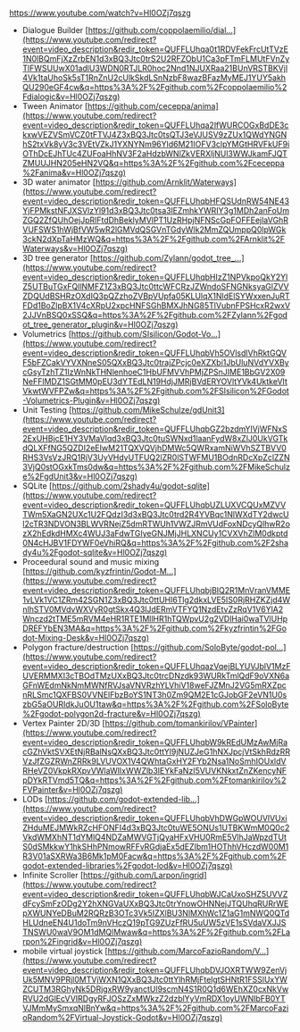 https://www.youtube.com/watch?v=Hl0OZj7qszg
- Dialogue Builder [https://github.com/coppolaemilio/dial...](https://www.youtube.com/redirect?event=video_description&redir_token=QUFFLUhqa0t1RDVFekFrcUtTVzE1N0lBQmFjXzZrbEN1d3xBQ3Jtc0trS2U2RFZObU1Ca3pFTmFLMUtFVnZyTlFWSUUwX01adlU3WDN0RTJLR0hoc2Nnd1NJUXRaa21BUnVRSTBKVjl4Vk1taUhoSk5sT1RnZnU2cUlkSkdLSnNzbF8wazBFazMyMEJ1YUY5akhQU290eGF4cw&q=https%3A%2F%2Fgithub.com%2Fcoppolaemilio%2Fdialogic&v=Hl0OZj7qszg) 
- Tween Animator [https://github.com/ceceppa/anima](https://www.youtube.com/redirect?event=video_description&redir_token=QUFFLUhqa2lfWURCOGxBdDE3ckxwVEZVSmVCZ0tFTVJ4Z3xBQ3Jtc0tsQTJ3eVJUSV9zZUx1QWdYNGNhS2txVk8yV3c3VEtVZkJ1YXNYNm96Yld6M21IOFV3clpYMGtHRVFkUF9iOThDcEJhTUc4ZUFoaHhNV3F2aHdzbWNlZkVERXljNUl3WWJkamFJQTZMUUJHN205eHN2VQ&q=https%3A%2F%2Fgithub.com%2Fceceppa%2Fanima&v=Hl0OZj7qszg) 
- 3D water animator [https://github.com/Arnklit/Waterways](https://www.youtube.com/redirect?event=video_description&redir_token=QUFFLUhqbHFQSUdnRW54NE43YjFPMkstNFJXSVlzYl91d3xBQ3Jtc0tsa3lEZmhkYWRIY3g1MDh2anFoUmZGQ2ZfQUhOejJpRlFtdDhBeklyMVlPT1UzRHpjNFNScGpFOFFEejlaVGhRVUFSWS1hWjBfVW5wR2lGMVdQSGVnTGdyWlk2MmZQUmppQ0lpWGk3ckN2dXpTaHMzWQ&q=https%3A%2F%2Fgithub.com%2FArnklit%2FWaterways&v=Hl0OZj7qszg) 
- 3D tree generator [https://github.com/Zylann/godot_tree_...](https://www.youtube.com/redirect?event=video_description&redir_token=QUFFLUhqbHIzZ1NPVkpoQkY2YlZ5UTBuTGxFQllNMFZ1Z3xBQ3Jtc0ttcWFCRzJZWndoSFNGNksyaGlZVVZDQUdBSHRzOXdIQ3pQZzhoZVBpVUpfa05KLUlqX1NldElSYWxxenJuRTFDd1BoZlpBX1V4cXRpU2xpcHNFSGhBMXJhNG85TlVubnFPSHcxR2wxV2JJVnBSQ0xSSQ&q=https%3A%2F%2Fgithub.com%2FZylann%2Fgodot_tree_generator_plugin&v=Hl0OZj7qszg) 
- Volumetrics [https://github.com/SIsilicon/Godot-Vo...](https://www.youtube.com/redirect?event=video_description&redir_token=QUFFLUhqbVh5OVlsdlVhRktGQVF5bFZCakVYVXNneS05QXxBQ3Jtc0trajZPcjc0eXZXbi1JbUluNVdYVXBycGsyTzhTZ1lzWnNkTHNlenhoeC1HbUFMVVhPMjZPSnJIME1BbGV2X09NeFFlMDZ1SGtMM0pEU3dYTEdLN19HdjJMRjBVdERYOVltYVk4UktkeVItVkwtWVFPZw&q=https%3A%2F%2Fgithub.com%2FSIsilicon%2FGodot-Volumetrics-Plugin&v=Hl0OZj7qszg) 
- Unit Testing [https://github.com/MikeSchulze/gdUnit3](https://www.youtube.com/redirect?event=video_description&redir_token=QUFFLUhqbGZ2bzdmYlVjWFNxS2ExUHBjcE1HY3VMaVlqd3xBQ3Jtc0tuSWNxd1laanFydW8xZlJ0UkVGTkdQLXFfNG5QZDI2eEIwM21TQXVQVjhDMWc5QWRxamNiWVhSZTBVV0RHS3VsVzJRQ1RjV3UyVHdyUTFUQ2lZR0lSTWFMU1BOdnRDcXpZclZZN3VjQ0stOGxkTms0dw&q=https%3A%2F%2Fgithub.com%2FMikeSchulze%2FgdUnit3&v=Hl0OZj7qszg) 
- SQLite [https://github.com/2shady4u/godot-sqlite](https://www.youtube.com/redirect?event=video_description&redir_token=QUFFLUhqbUZLUXVCQUxMZVVTWm5XaGN2UXc1U2FQdzI3d3xBQ3Jtc0trd2R4YVBqc1NlWXdTY2dwcUl2cTR3NDVON3BLWVRNejZ5dmRTWUh1VWZJRmVUdFoxNDcyQlhwR2ozX2hEdkdHMXc4WUJ3aFdwTGIyeGNJMjJHLXNCUy1CVXVhZlM0dkptd0N4cHJBV1FDYWF0eVhiRQ&q=https%3A%2F%2Fgithub.com%2F2shady4u%2Fgodot-sqlite&v=Hl0OZj7qszg) 
- Proceedural sound and music mixing [https://github.com/kyzfrintin/Godot-M...](https://www.youtube.com/redirect?event=video_description&redir_token=QUFFLUhqbjBIQ2R1MnVranVMME1vLVk1VC1ZRm42SGN1Z3xBQ3Jtc0ttUHl6Tlg2dkxLVE5IS0RjRHZKZjd4WnlhSTV0MVdvWXVyR0gtSkx4Q3lJdERmVTFYQ1NzdEtvZzRqV1V6YlA2Wnczd2tTME5mRVM4eHR1RTE1MllHR1hTQWpvU2g2VDlHai0waTVlUHpDREFYbEN3MA&q=https%3A%2F%2Fgithub.com%2Fkyzfrintin%2FGodot-Mixing-Desk&v=Hl0OZj7qszg) 
- Polygon fracture/destruction [https://github.com/SoloByte/godot-pol...](https://www.youtube.com/redirect?event=video_description&redir_token=QUFFLUhqazVqejBLYUVJblV1MzFUVERMMXI3cTBOdTMzUXxBQ3Jtc0trcDNzdk93WURkTmlQdF9oVXN6aGFnWEdmNkNmMWNfRVJsaVNVRzhYLVhiV18weFJZMnJ2VG5mRXZpcnRLSmc1QXFBS0VVNElFbzBoYS1NT3h0Zm9QM2E1cGJobGF2eVN1U0szbG5aOURIdkJuOU1taw&q=https%3A%2F%2Fgithub.com%2FSoloByte%2Fgodot-polygon2d-fracture&v=Hl0OZj7qszg) 
- Vertex Painter 2D/3D [https://github.com/tomankirilov/VPainter](https://www.youtube.com/redirect?event=video_description&redir_token=QUFFLUhqbW9kREdUMzAwMjRacGZhVktSVXEtNjRBalNsQXxBQ3Jtc0ttYl9jNUZJeG1hNXJpcjVtSkhRdzRRVzJfZGZRWnZRRk9LVUVOX1V4QWhtaGxHY2FYb2Nsa1NoSmhIOUxldVRHeVZ0VkpkRXpvVWlaWlIxWWZlb3lEYkFaNzI5VUVKNkxtZnZKencyNFpDYkRTVmd5TQ&q=https%3A%2F%2Fgithub.com%2Ftomankirilov%2FVPainter&v=Hl0OZj7qszg) 
- LODs [https://github.com/godot-extended-lib...](https://www.youtube.com/redirect?event=video_description&redir_token=QUFFLUhqbVhDWGpWOUVlVUxiZHduMEJMWkRZcHFONFI4d3xBQ3Jtc0tuWE5ONUs1UTBKWmM0Q0c2VkdWMXhNT1dYMlQ4NDZaMWVGTjQyaHFxVHU0RmE5VlhJaWpzdTUtS0dSMkkwY1hkSHhPNmowRFFvRGdjaEx5dEZIbm1HOThhVHczdW00M1R3V01aSXRWa3B6Mk1pM0Facw&q=https%3A%2F%2Fgithub.com%2Fgodot-extended-libraries%2Fgodot-lod&v=Hl0OZj7qszg) 
- Infinite Scroller [https://github.com/Larpon/ingrid](https://www.youtube.com/redirect?event=video_description&redir_token=QUFFLUhqbWJCaUxoSHZ5UVVZdFcySmFzODg2Y2hXNGVaUXxBQ3Jtc0trYnowOHNNejJTQUhqRURrWEpXWUNYeDBuM2RQRzB3OTc3Vk5IZXlBU3NlMXhWc1Z1aG1mNWQ0QTdHLUdneEN4U1doTm9nVHczQ19pTG9ZUzFfRU5uUW5zVE1sSVdaVXJJSTNSWU0waV9OM1dMQlMwaw&q=https%3A%2F%2Fgithub.com%2FLarpon%2Fingrid&v=Hl0OZj7qszg) 
- mobile virtual joystick [https://github.com/MarcoFazioRandom/V...](https://www.youtube.com/redirect?event=video_description&redir_token=QUFFLUhqbDVJOXRTWW9ZenVjUk5MNV9PRjl0MTVjWXN1QXxBQ3Jtc0ttYlhRMjFtelgtSHNtR1FSSlUxYWZCUTM3RGhyNk5DRjgxRW9yanctUl9scmN4S1R0Q1d6WEhXZ0cxNkVwRVU2dGlEcVVIRDgyRFJOSzZxMWkzZ2dzblYyVmRDX1oyUWNIbFB0YTVJMmMySmxqNlBnYw&q=https%3A%2F%2Fgithub.com%2FMarcoFazioRandom%2FVirtual-Joystick-Godot&v=Hl0OZj7qszg)

